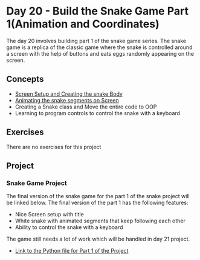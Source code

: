 # Day 20 - Build the Snake Game Part 1(Animation and Coordinates)

The day 20 involves building part 1 of the snake game series. The snake game is a replica of the classic game where the snake is controlled around a screen with the help of buttons and eats eggs randomly appearing on the screen.

## Concepts

- [Screen Setup and Creating the snake Body](./concepts/00_screen-setup-and-body.py)
- [Animating the snake segments on Screen](./concepts/01_animating-snake-segments.py)
- Creating a Snake class and Move the entire code to OOP
- Learning to program controls to control the snake with a keyboard

## Exercises

There are no exercises for this project

## Project

### Snake Game Project

The final version of the snake game for the part 1 of the snake project will be linked below. The final version of the part 1 has the following features:

- Nice Screen setup with title
- White snake with animated segments that keep following each other
- Ability to control the snake with a keyboard

The game still needs a lot of work which will be handled in day 21 project.

- [Link to the Python file for Part 1 of the Project](./project/main.py)
